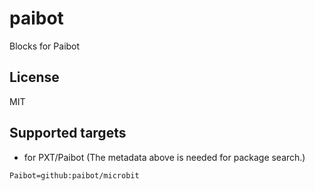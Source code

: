 # paibot

Blocks for Paibot
## License

MIT

## Supported targets

* for PXT/Paibot
(The metadata above is needed for package search.)

```package
Paibot=github:paibot/microbit
```

